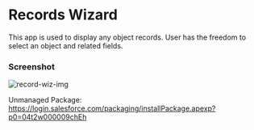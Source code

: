 # Records Wizard
This app is used to display any object records. User has the freedom to select an object and related fields.

### Screenshot
![record-wiz-img](https://user-images.githubusercontent.com/55832394/215087916-89eb751a-550b-44f9-855c-02823ce90f79.png)

Unmanaged Package: 	https://login.salesforce.com/packaging/installPackage.apexp?p0=04t2w000009chEh
